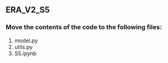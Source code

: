 ## ERA_V2_S5

### Move the contents of the code to the following files:
1. model.py
2. utils.py
3. S5.ipynb


